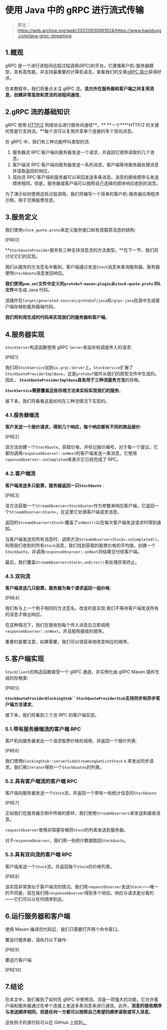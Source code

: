 # 使用 Java 中的 gRPC 进行流式传输

> 原文：<https://web.archive.org/web/20220930061024/https://www.baeldung.com/java-grpc-streaming>

## 1.概观

gRPC 是一个进行进程间远程过程调用(RPC)的平台。它遵循客户机-服务器模型，具有高性能，并支持最重要的计算机语言。查看我们的文章[gRPC 简介](/web/20221205160713/https://www.baeldung.com/grpc-introduction)获得好评。

在本教程中，我们将重点关注 gRPC 流。**流允许在服务器和客户端之间复用消息，创建非常高效和灵活的进程间通信**。

## 2.gRPC 流的基础知识

gRPC 使用 [HTTP/2](https://web.archive.org/web/20221205160713/https://en.wikipedia.org/wiki/HTTP/2) 网络协议进行服务间通信**。** **一个****HTTP/2 的关键优势是它支持流。**每个流可以复用共享单个连接的多个双向消息。

在 gRPC 中，我们有三种功能呼叫类型的流:

1.  服务器流 RPC:客户端向服务器发送一个请求，并返回它顺序读取的几个消息。
2.  客户端流 RPC:客户端向服务器发送一系列消息。客户端等待服务器处理消息并读取返回的响应。
3.  双向流 RPC:客户端和服务器可以来回发送多条消息。消息的接收顺序与发送顺序相同。但是，服务器或客户端可以按照自己选择的顺序响应收到的消息。

为了演示如何使用这些过程调用，我们将编写一个简单的客户机-服务器应用程序示例，用于交换股票信息。

## 3.服务定义

我们使用`stock_quote.proto`来定义服务接口和有效载荷消息的结构:

[PRE0]

**`StockQuoteProvider`服务有三种支持消息流的方法类型。**在下一节，我们将讨论它们的实现。

我们从服务的方法签名中看到，客户端通过发送`Stock`消息来查询服务器。服务器使用`StockQuote`消息发回响应。

**我们使用`pom.xml`文件中定义的`protobuf-maven-plugin`从`stock-quote.proto` IDL 文件**中生成 Java 代码。

该插件在`target/generated-sources/protobuf/java`和`/grpc-java`目录中生成客户端存根和服务器端代码。

**我们将利用生成的代码来实现我们的服务器和客户端**。

## 4.服务器实现

`StockServer`构造函数使用 gRPC `Server`来监听和调度传入的请求:

[PRE1]

我们将`StockService`加到`io.grpc.Server`上。`StockService`扩展了`StockQuoteProviderImplBase`，这是`protobuf`插件从我们的原型文件中生成的。因此， **`StockQuoteProviderImplBase`具有用于三种流服务方法**的存根。

**`StockService`需要覆盖这些存根方法来实际实现我们的服务**。

接下来，我们将看看这是如何在三种流情况下实现的。

### 4.1.服务器端流

**客户发送一个报价请求，得到几个响应，每个响应都有不同的商品报价**:

[PRE2]

该方法创建一个`StockQuote`，获取价格，并标记报价编号。对于每一个提议，它都向调用`responseObserver::onNext`的客户端发送一条消息。它使用`reponseObserver::onCompleted`来表示它已经完成了 RPC。

### 4.2.客户端流

**客户端发送多只股票，服务器返回一只`StockQuote`** :

[PRE3]

该方法获取一个`StreamObserver<StockQuote>`作为参数来响应客户端。它返回一个`StreamObserver<Stock>`，在这里它处理客户端请求消息。

返回的`StreamObserver<Stock>`覆盖了`onNext()`以在每次客户端发送请求时得到通知。

当客户端发送完所有消息时，调用方法`StreamObserver<Stock>.onCompleted()`。利用我们收到的所有`Stock`消息，我们找到获取的股票价格的平均值，创建一个`StockQuote`，并调用`responseObserver::onNext`将结果交付给客户端。

最后，我们覆盖`StreamObserver<Stock>.onError()`来处理异常终止。

### 4.3.双向流

**客户端发送几只股票，服务器为每个请求返回一组价格**:

[PRE4]

我们有与上一个例子相同的方法签名。改变的是实现:我们不等待客户端发送所有的消息才做出响应。

在这种情况下，我们在接收到每个传入消息后立即调用`responseObserver::onNext`，并且按照接收的顺序。

重要的是要注意，如果需要，我们可以很容易地改变响应的顺序。

## 5.客户端实现

`StockClient`的构造函数接受一个 gRPC 通道，并实例化由 gRPC Maven 插件生成的存根类:

[PRE5]

**`StockQuoteProviderBlockingStub``StockQuoteProviderStub`支持同步和异步客户端方法请求**。

接下来，我们将看到三个流 RPC 的客户端实现。

### 5.1.带有服务器端流的客户端 RPC

客户机向服务器发出一个请求股票价格的调用，并返回一个报价列表:

[PRE6]

我们使用`blockingStub::serverSideStreamingGetListStock` s 来发出同步请求。我们用`Iterator`得到一个`StockQuotes`的列表。

### 5.2.具有客户端流的客户端 RPC

客户端向服务器发送一个`Stock`流，并返回一个带有一些统计信息的`StockQuote`:

[PRE7]

正如我们在服务器示例中所做的那样，我们使用`StreamObservers`来发送和接收消息。

`requestObserver`使用非阻塞存根将`Stock`的列表发送到服务器。

对于`responseObserver`，我们用一些统计数据取回`StockQuote`。

### 5.3.具有双向流的客户端 RPC

客户端发送一个`Stock`流，并返回每个`Stock`的价格列表。

[PRE8]

该实现非常类似于客户端流的情况。我们用`requestObserver`发送`Stock`——唯一的不同是，现在我们用`responseObserver`得到多个响应。响应与请求是分离的——它们可以以任何顺序到达。

## 6.运行服务器和客户端

使用 Maven 编译完代码后，我们只需要打开两个命令窗口。

要运行服务器，请执行以下操作:

[PRE9]

要运行客户端:

[PRE10]

## 7.结论

在本文中，我们看到了如何在 gRPC 中使用流。流是一项强大的功能，它允许客户端和服务器通过在单个连接上发送多条消息来进行通信。此外，**消息的接收顺序与发送顺序相同，但是任何一方都可以按照自己希望的顺序读取或写入消息**。

这些例子的源代码可以在 GitHub 上找到[。](https://web.archive.org/web/20221205160713/https://github.com/eugenp/tutorials/tree/master/grpc)